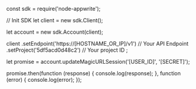 const sdk = require('node-appwrite');

// Init SDK
let client = new sdk.Client();

let account = new sdk.Account(client);

client
    .setEndpoint('https://[HOSTNAME_OR_IP]/v1') // Your API Endpoint
    .setProject('5df5acd0d48c2') // Your project ID
;

let promise = account.updateMagicURLSession('[USER_ID]', '[SECRET]');

promise.then(function (response) {
    console.log(response);
}, function (error) {
    console.log(error);
});